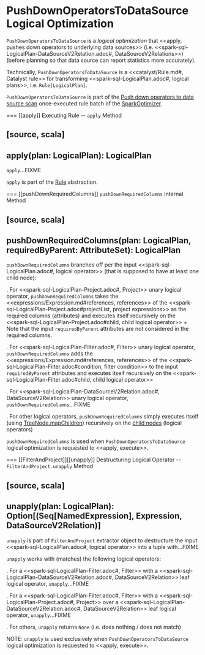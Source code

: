 # PushDownOperatorsToDataSource Logical Optimization

`PushDownOperatorsToDataSource` is a *logical optimization* that <<apply, pushes down operators to underlying data sources>> (i.e. <<spark-sql-LogicalPlan-DataSourceV2Relation.adoc#, DataSourceV2Relations>>) (before planning so that data source can report statistics more accurately).

Technically, `PushDownOperatorsToDataSource` is a <<catalyst/Rule.md#, Catalyst rule>> for transforming <<spark-sql-LogicalPlan.adoc#, logical plans>>, i.e. `Rule[LogicalPlan]`.

`PushDownOperatorsToDataSource` is part of the [Push down operators to data source scan](../SparkOptimizer.md#PushDownOperatorsToDataSource) once-executed rule batch of the [SparkOptimizer](../SparkOptimizer.md).

=== [[apply]] Executing Rule -- `apply` Method

[source, scala]
----
apply(plan: LogicalPlan): LogicalPlan
----

`apply`...FIXME

`apply` is part of the [Rule](../catalyst/Rule.md#apply) abstraction.

=== [[pushDownRequiredColumns]] `pushDownRequiredColumns` Internal Method

[source, scala]
----
pushDownRequiredColumns(plan: LogicalPlan, requiredByParent: AttributeSet): LogicalPlan
----

`pushDownRequiredColumns` branches off per the input <<spark-sql-LogicalPlan.adoc#, logical operator>> (that is supposed to have at least one child node):

. For <<spark-sql-LogicalPlan-Project.adoc#, Project>> unary logical operator, `pushDownRequiredColumns` takes the <<expressions/Expression.md#references, references>> of the <<spark-sql-LogicalPlan-Project.adoc#projectList, project expressions>> as the required columns (attributes) and executes itself recursively on the <<spark-sql-LogicalPlan-Project.adoc#child, child logical operator>>
+
Note that the input `requiredByParent` attributes are not considered in the required columns.

. For <<spark-sql-LogicalPlan-Filter.adoc#, Filter>> unary logical operator, `pushDownRequiredColumns` adds the <<expressions/Expression.md#references, references>> of the <<spark-sql-LogicalPlan-Filter.adoc#condition, filter condition>> to the input `requiredByParent` attributes and executes itself recursively on the <<spark-sql-LogicalPlan-Filter.adoc#child, child logical operator>>

. For <<spark-sql-LogicalPlan-DataSourceV2Relation.adoc#, DataSourceV2Relation>> unary logical operator, `pushDownRequiredColumns`...FIXME

. For other logical operators, `pushDownRequiredColumns` simply executes itself (using [TreeNode.mapChildren](../catalyst/TreeNode.md#mapChildren)) recursively on the [child nodes](../catalyst/TreeNode.md#children) (logical operators)

`pushDownRequiredColumns` is used when `PushDownOperatorsToDataSource` logical optimization is requested to <<apply, execute>>.

=== [[FilterAndProject]][[unapply]] Destructuring Logical Operator -- `FilterAndProject.unapply` Method

[source, scala]
----
unapply(plan: LogicalPlan): Option[(Seq[NamedExpression], Expression, DataSourceV2Relation)]
----

`unapply` is part of `FilterAndProject` extractor object to destructure the input <<spark-sql-LogicalPlan.adoc#, logical operator>> into a tuple with...FIXME

`unapply` works with (matches) the following logical operators:

. For a <<spark-sql-LogicalPlan-Filter.adoc#, Filter>> with a <<spark-sql-LogicalPlan-DataSourceV2Relation.adoc#, DataSourceV2Relation>> leaf logical operator, `unapply`...FIXME

. For a <<spark-sql-LogicalPlan-Filter.adoc#, Filter>> with a <<spark-sql-LogicalPlan-Project.adoc#, Project>> over a <<spark-sql-LogicalPlan-DataSourceV2Relation.adoc#, DataSourceV2Relation>> leaf logical operator, `unapply`...FIXME

. For others, `unapply` returns `None` (i.e. does nothing / does not match)

NOTE: `unapply` is used exclusively when `PushDownOperatorsToDataSource` logical optimization is requested to <<apply, execute>>.
